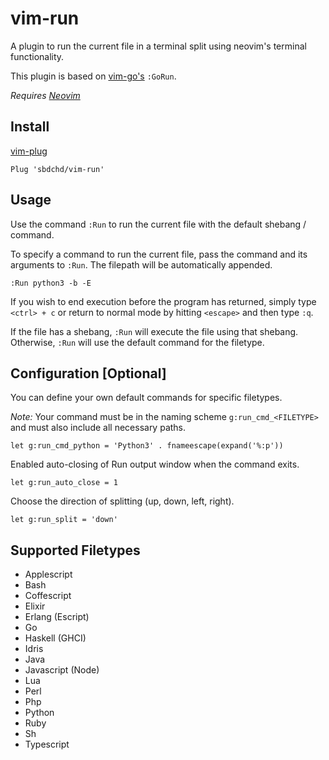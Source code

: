 # vim-run

A plugin to run the current file in a terminal split using neovim's terminal functionality.

This plugin is based on [vim-go's](https://github.com/fatih/vim-go) `:GoRun`.

_Requires [Neovim](https://neovim.io)_

## Install

[vim-plug](https://github.com/junegunn/vim-plug)

```viml
Plug 'sbdchd/vim-run'
```

## Usage

Use the command `:Run` to run the current file with the default shebang / command.

To specify a command to run the current file, pass the command and its arguments
to `:Run`. The filepath will be automatically appended.

```viml
:Run python3 -b -E
```

If you wish to end execution before the program has returned, simply type
`<ctrl> + c` or return to normal mode by hitting `<escape>` and then type `:q`.

If the file has a shebang, `:Run` will execute the file using that shebang.
Otherwise, `:Run` will use the default command for the filetype.

## Configuration [Optional]

You can define your own default commands for specific filetypes.

_Note:_ Your command must be in the naming scheme `g:run_cmd_<FILETYPE>` and must
also include all necessary paths.

```viml
let g:run_cmd_python = 'Python3' . fnameescape(expand('%:p'))
```

Enabled auto-closing of Run output window when the command exits.

```viml
let g:run_auto_close = 1
```

Choose the direction of splitting (up, down, left, right).

```viml
let g:run_split = 'down'
```

## Supported Filetypes

- Applescript
- Bash
- Coffescript
- Elixir
- Erlang (Escript)
- Go
- Haskell (GHCI)
- Idris
- Java
- Javascript (Node)
- Lua
- Perl
- Php
- Python
- Ruby
- Sh
- Typescript
